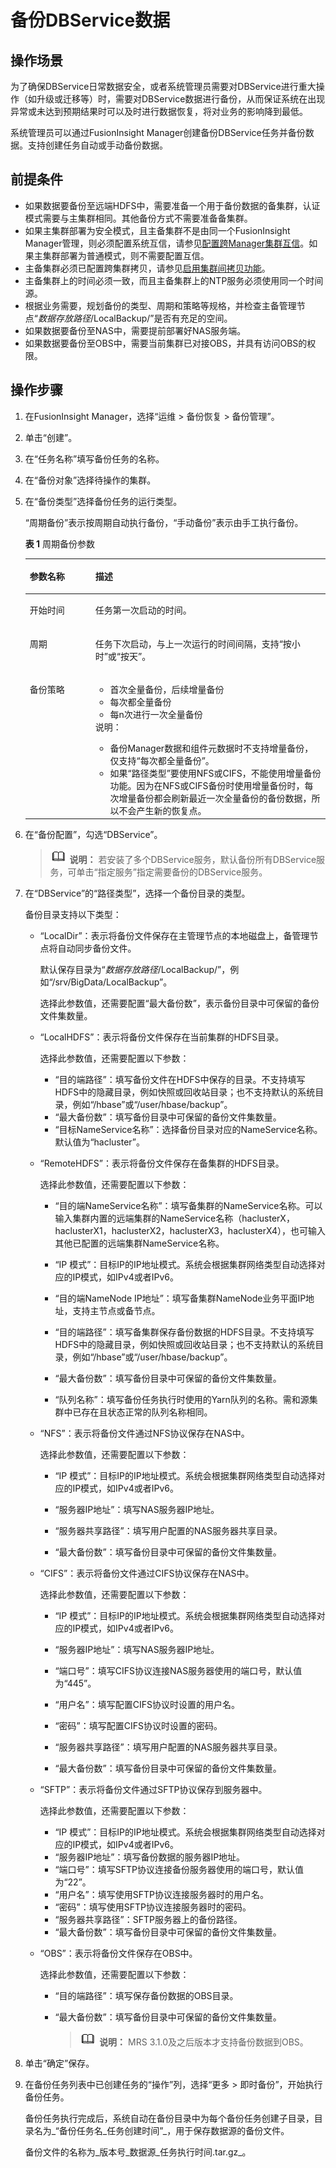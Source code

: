 # 备份DBService数据<a name="admin_guide_000203"></a>

## 操作场景<a name="zh-cn_topic_0263899584_sbf7de999ef6f4ec7ada122bb4f6bbc39"></a>

为了确保DBService日常数据安全，或者系统管理员需要对DBService进行重大操作（如升级或迁移等）时，需要对DBService数据进行备份，从而保证系统在出现异常或未达到预期结果时可以及时进行数据恢复，将对业务的影响降到最低。

系统管理员可以通过FusionInsight Manager创建备份DBService任务并备份数据。支持创建任务自动或手动备份数据。

## 前提条件<a name="zh-cn_topic_0263899584_s1b2b090a07e447b58ba4e60370d64404"></a>

-   如果数据要备份至远端HDFS中，需要准备一个用于备份数据的备集群，认证模式需要与主集群相同。其他备份方式不需要准备备集群。
-   如果主集群部署为安全模式，且主备集群不是由同一个FusionInsight Manager管理，则必须配置系统互信，请参见[配置跨Manager集群互信](配置跨Manager集群互信.md#admin_guide_000177)。如果主集群部署为普通模式，则不需要配置互信。
-   主备集群必须已配置跨集群拷贝，请参见[启用集群间拷贝功能](启用集群间拷贝功能.md#admin_guide_000200)。
-   主备集群上的时间必须一致，而且主备集群上的NTP服务必须使用同一个时间源。
-   根据业务需要，规划备份的类型、周期和策略等规格，并检查主备管理节点“_数据存放路径_/LocalBackup/”是否有充足的空间。
-   如果数据要备份至NAS中，需要提前部署好NAS服务端。
-   如果数据要备份至OBS中，需要当前集群已对接OBS，并具有访问OBS的权限。

## 操作步骤<a name="zh-cn_topic_0263899584_s44a3cf2d415149559092f1577be77b61"></a>

1.  在FusionInsight Manager，选择“运维 \> 备份恢复 \> 备份管理”。
2.  单击“创建”。
3.  在“任务名称”填写备份任务的名称。
4.  在“备份对象”选择待操作的集群。
5.  在“备份类型”选择备份任务的运行类型。

    “周期备份”表示按周期自动执行备份，“手动备份”表示由手工执行备份。

    **表 1**  周期备份参数

    <a name="zh-cn_topic_0263899584_zh-cn_topic_0165590410_table193081738154917"></a>
    <table><thead align="left"><tr id="zh-cn_topic_0263899584_zh-cn_topic_0165590410_row430813818490"><th class="cellrowborder" valign="top" width="21.84%" id="mcps1.2.3.1.1"><p id="zh-cn_topic_0263899584_zh-cn_topic_0165590410_p113081938184918"><a name="zh-cn_topic_0263899584_zh-cn_topic_0165590410_p113081938184918"></a><a name="zh-cn_topic_0263899584_zh-cn_topic_0165590410_p113081938184918"></a>参数名称</p>
    </th>
    <th class="cellrowborder" valign="top" width="78.16%" id="mcps1.2.3.1.2"><p id="zh-cn_topic_0263899584_zh-cn_topic_0165590410_p173081538114915"><a name="zh-cn_topic_0263899584_zh-cn_topic_0165590410_p173081538114915"></a><a name="zh-cn_topic_0263899584_zh-cn_topic_0165590410_p173081538114915"></a>描述</p>
    </th>
    </tr>
    </thead>
    <tbody><tr id="zh-cn_topic_0263899584_zh-cn_topic_0165590410_row18308838144917"><td class="cellrowborder" valign="top" width="21.84%" headers="mcps1.2.3.1.1 "><p id="zh-cn_topic_0263899584_zh-cn_topic_0165590410_p030893804920"><a name="zh-cn_topic_0263899584_zh-cn_topic_0165590410_p030893804920"></a><a name="zh-cn_topic_0263899584_zh-cn_topic_0165590410_p030893804920"></a>开始时间</p>
    </td>
    <td class="cellrowborder" valign="top" width="78.16%" headers="mcps1.2.3.1.2 "><p id="zh-cn_topic_0263899584_zh-cn_topic_0165590410_p103081838144917"><a name="zh-cn_topic_0263899584_zh-cn_topic_0165590410_p103081838144917"></a><a name="zh-cn_topic_0263899584_zh-cn_topic_0165590410_p103081838144917"></a>任务第一次启动的时间。</p>
    </td>
    </tr>
    <tr id="zh-cn_topic_0263899584_zh-cn_topic_0165590410_row1530813813494"><td class="cellrowborder" valign="top" width="21.84%" headers="mcps1.2.3.1.1 "><p id="zh-cn_topic_0263899584_zh-cn_topic_0165590410_p1930833815494"><a name="zh-cn_topic_0263899584_zh-cn_topic_0165590410_p1930833815494"></a><a name="zh-cn_topic_0263899584_zh-cn_topic_0165590410_p1930833815494"></a>周期</p>
    </td>
    <td class="cellrowborder" valign="top" width="78.16%" headers="mcps1.2.3.1.2 "><p id="zh-cn_topic_0263899584_zh-cn_topic_0165590410_p7308183834918"><a name="zh-cn_topic_0263899584_zh-cn_topic_0165590410_p7308183834918"></a><a name="zh-cn_topic_0263899584_zh-cn_topic_0165590410_p7308183834918"></a>任务下次启动，与上一次运行的时间间隔，支持“按小时”或“按天”。</p>
    </td>
    </tr>
    <tr id="zh-cn_topic_0263899584_zh-cn_topic_0165590410_row7308103810493"><td class="cellrowborder" valign="top" width="21.84%" headers="mcps1.2.3.1.1 "><p id="zh-cn_topic_0263899584_zh-cn_topic_0165590410_p16308153834910"><a name="zh-cn_topic_0263899584_zh-cn_topic_0165590410_p16308153834910"></a><a name="zh-cn_topic_0263899584_zh-cn_topic_0165590410_p16308153834910"></a>备份策略</p>
    </td>
    <td class="cellrowborder" valign="top" width="78.16%" headers="mcps1.2.3.1.2 "><a name="zh-cn_topic_0263899584_zh-cn_topic_0165590410_ul17277134745017"></a><a name="zh-cn_topic_0263899584_zh-cn_topic_0165590410_ul17277134745017"></a><ul id="zh-cn_topic_0263899584_zh-cn_topic_0165590410_ul17277134745017"><li>首次全量备份，后续增量备份</li><li>每次都全量备份</li><li>每n次进行一次全量备份</li></ul>
    <div class="note" id="zh-cn_topic_0263899584_zh-cn_topic_0165590410_note181551254522"><a name="zh-cn_topic_0263899584_zh-cn_topic_0165590410_note181551254522"></a><a name="zh-cn_topic_0263899584_zh-cn_topic_0165590410_note181551254522"></a><span class="notetitle"> 说明： </span><div class="notebody"><a name="zh-cn_topic_0263899584_zh-cn_topic_0165590410_ul61731492817"></a><a name="zh-cn_topic_0263899584_zh-cn_topic_0165590410_ul61731492817"></a><ul id="zh-cn_topic_0263899584_zh-cn_topic_0165590410_ul61731492817"><li>备份Manager数据和组件元数据时不支持增量备份，仅支持“每次都全量备份”。</li><li>如果“路径类型”要使用NFS或CIFS，不能使用增量备份功能。因为在NFS或CIFS备份时使用增量备份时，每次增量备份都会刷新最近一次全量备份的备份数据，所以不会产生新的恢复点。</li></ul>
    </div></div>
    </td>
    </tr>
    </tbody>
    </table>

6.  在“备份配置”，勾选“DBService”。

    >![](public_sys-resources/icon-note.gif) **说明：** 
    >若安装了多个DBService服务，默认备份所有DBService服务，可单击“指定服务”指定需要备份的DBService服务。

7.  在“DBService”的“路径类型”，选择一个备份目录的类型。

    备份目录支持以下类型：

    -   “LocalDir”：表示将备份文件保存在主管理节点的本地磁盘上，备管理节点将自动同步备份文件。

        默认保存目录为“_数据存放路径_/LocalBackup/”，例如“/srv/BigData/LocalBackup”。

        选择此参数值，还需要配置“最大备份数”，表示备份目录中可保留的备份文件集数量。

    -   “LocalHDFS”：表示将备份文件保存在当前集群的HDFS目录。

        选择此参数值，还需要配置以下参数：

        -   “目的端路径”：填写备份文件在HDFS中保存的目录。不支持填写HDFS中的隐藏目录，例如快照或回收站目录；也不支持默认的系统目录，例如“/hbase”或“/user/hbase/backup”。
        -   “最大备份数”：填写备份目录中可保留的备份文件集数量。
        -   “目标NameService名称”：选择备份目录对应的NameService名称。默认值为“hacluster”。

    -   “RemoteHDFS”：表示将备份文件保存在备集群的HDFS目录。

        选择此参数值，还需要配置以下参数：

        -   “目的端NameService名称”：填写备集群的NameService名称。可以输入集群内置的远端集群的NameService名称（haclusterX，haclusterX1，haclusterX2，haclusterX3，haclusterX4），也可输入其他已配置的远端集群NameService名称。

        -   “IP 模式”：目标IP的IP地址模式。系统会根据集群网络类型自动选择对应的IP模式，如IPv4或者IPv6。
        -   “目的端NameNode IP地址”：填写备集群NameNode业务平面IP地址，支持主节点或备节点。
        -   “目的端路径”：填写备集群保存备份数据的HDFS目录。不支持填写HDFS中的隐藏目录，例如快照或回收站目录；也不支持默认的系统目录，例如“/hbase”或“/user/hbase/backup”。
        -   “最大备份数”：填写备份目录中可保留的备份文件集数量。
        -   “队列名称”：填写备份任务执行时使用的Yarn队列的名称。需和源集群中已存在且状态正常的队列名称相同。

    -   “NFS”：表示将备份文件通过NFS协议保存在NAS中。

        选择此参数值，还需要配置以下参数：

        -   “IP 模式”：目标IP的IP地址模式。系统会根据集群网络类型自动选择对应的IP模式，如IPv4或者IPv6。

        -   “服务器IP地址”：填写NAS服务器IP地址。
        -   “服务器共享路径”：填写用户配置的NAS服务器共享目录。
        -   “最大备份数”：填写备份目录中可保留的备份文件集数量。

    -   “CIFS”：表示将备份文件通过CIFS协议保存在NAS中。

        选择此参数值，还需要配置以下参数：

        -   “IP 模式”：目标IP的IP地址模式。系统会根据集群网络类型自动选择对应的IP模式，如IPv4或者IPv6。

        -   “服务器IP地址”：填写NAS服务器IP地址。
        -   “端口号”：填写CIFS协议连接NAS服务器使用的端口号，默认值为“445”。
        -   “用户名”：填写配置CIFS协议时设置的用户名。
        -   “密码”：填写配置CIFS协议时设置的密码。
        -   “服务器共享路径”：填写用户配置的NAS服务器共享目录。
        -   “最大备份数”：填写备份目录中可保留的备份文件集数量。

    -   “SFTP”：表示将备份文件通过SFTP协议保存到服务器中。

        选择此参数值，还需要配置以下参数：

        -   “IP 模式”：目标IP的IP地址模式。系统会根据集群网络类型自动选择对应的IP模式，如IPv4或者IPv6。
        -   “服务器IP地址”：填写备份数据的服务器IP地址。
        -   “端口号”：填写SFTP协议连接备份服务器使用的端口号，默认值为“22”。
        -   “用户名”：填写使用SFTP协议连接服务器时的用户名。
        -   “密码”：填写使用SFTP协议连接服务器时的密码。
        -   “服务器共享路径”：SFTP服务器上的备份路径。
        -   “最大备份数”：填写备份目录中可保留的备份文件集数量。

    -   “OBS”：表示将备份文件保存在OBS中。

        选择此参数值，还需要配置以下参数：

        -   “目的端路径”：填写保存备份数据的OBS目录。
        -   “最大备份数”：填写备份目录中可保留的备份文件集数量。

            >![](public_sys-resources/icon-note.gif) **说明：** 
            >MRS 3.1.0及之后版本才支持备份数据到OBS。


8.  单击“确定”保存。
9.  在备份任务列表中已创建任务的“操作”列，选择“更多 \> 即时备份”，开始执行备份任务。

    备份任务执行完成后，系统自动在备份目录中为每个备份任务创建子目录，目录名为_“备份任务名\_任务创建时间”_，用于保存数据源的备份文件。

    备份文件的名称为_版本号\_数据源\_任务执行时间.tar.gz_。


